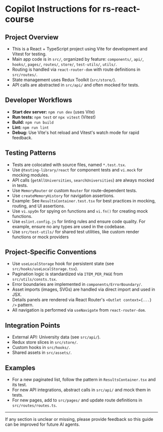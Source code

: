 # Copilot Instructions for rs-react-course

## Project Overview

- This is a React + TypeScript project using Vite for development and Vitest for testing.
- Main app code is in `src/`, organized by feature: `components/`, `api/`, `hooks/`, `pages/`, `routes/`, `store/`, `test-utils/`, `utils/`.
- Routing is handled via `react-router-dom` with route definitions in `src/routes/`.
- State management uses Redux Toolkit (`src/store/`).
- API calls are abstracted in `src/api/` and often mocked for tests.

## Developer Workflows

- **Start dev server:** `npm run dev` (uses Vite)
- **Run tests:** `npm test` or `npx vitest` (Vitest)
- **Build:** `npm run build`
- **Lint:** `npm run lint`
- **Debug:** Use Vite's hot reload and Vitest's watch mode for rapid feedback.

## Testing Patterns

- Tests are colocated with source files, named `*.test.tsx`.
- Use `@testing-library/react` for component tests and `vi.mock` for mocking modules.
- API calls (`getAllUniversities`, `searchUniversities`) are always mocked in tests.
- Use `MemoryRouter` or custom `Router` for route-dependent tests.
- Use `createMemoryHistory` for navigation assertions.
- Example: See `ResultsContainer.test.tsx` for best practices in mocking, routing, and UI assertions.
- Use `vi.spyOn` for spying on functions and `vi.fn()` for creating mock functions.
- Use `eslint.config.js` for linting rules and ensure code quality. For example, ensure no any types are used in the codebase.
- Use `src/test-utils/` for shared test utilities, like custom render functions or mock providers

## Project-Specific Conventions

- Use `useLocalStorage` hook for persistent state (see `src/hooks/useLocalStorage.tsx`).
- Pagination logic is standardized via `ITEM_PER_PAGE` from `src/utils/consts.tsx`.
- Error boundaries are implemented in `components/ErrorBoundary/`.
- Asset imports (images, SVGs) are handled via direct import and used in JSX.
- Details panels are rendered via React Router's `<Outlet context={...} />` pattern.
- All navigation is performed via `useNavigate` from `react-router-dom`.

## Integration Points

- External API: University data (see `src/api/`).
- Redux store slices in `src/store/`.
- Custom hooks in `src/hooks/`.
- Shared assets in `src/assets/`.

## Examples

- For a new paginated list, follow the pattern in `ResultsContainer.tsx` and its test.
- For new API integrations, abstract calls in `src/api/` and mock them in tests.
- For new pages, add to `src/pages/` and update route definitions in `src/routes/routes.ts`.

---

If any section is unclear or missing, please provide feedback so this guide can be improved for future AI agents.
